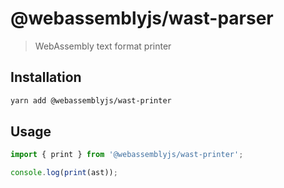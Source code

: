 # @webassemblyjs/wast-parser

> WebAssembly text format printer

## Installation

```sh
yarn add @webassemblyjs/wast-printer
```

## Usage

```js
import { print } from '@webassemblyjs/wast-printer';

console.log(print(ast));
```

